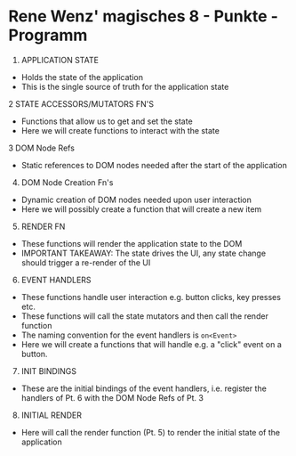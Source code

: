 # Rene Wenz' magisches 8 - Punkte - Programm

1. APPLICATION STATE

- Holds the state of the application
- This is the single source of truth for the application state

2 STATE ACCESSORS/MUTATORS FN'S

- Functions that allow us to get and set the state
- Here we will create functions to interact with the state

3 DOM Node Refs

- Static references to DOM nodes needed after the start of the application

4. DOM Node Creation Fn's

- Dynamic creation of DOM nodes needed upon user interaction
- Here we will possibly create a function that will create a new item

5. RENDER FN

- These functions will render the application state to the DOM
- IMPORTANT TAKEAWAY: The state drives the UI, any state change should trigger a re-render of the UI

6. EVENT HANDLERS

- These functions handle user interaction e.g. button clicks, key presses etc.
- These functions will call the state mutators and then call the render function
- The naming convention for the event handlers is `on<Event>`
- Here we will create a functions that will handle e.g. a "click" event on a button.

7. INIT BINDINGS

- These are the initial bindings of the event handlers, i.e. register the handlers of Pt. 6 with the DOM Node Refs of Pt. 3

8. INITIAL RENDER

- Here will call the render function (Pt. 5) to render the initial state of the application
